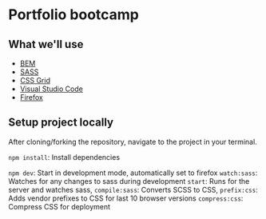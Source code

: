 # Portfolio bootcamp

## What we'll use
- [BEM](http://getbem.com/)
- [SASS](https://sass-lang.com/)
- [CSS Grid](https://css-tricks.com/snippets/css/complete-guide-grid/)
- [Visual Studio Code](https://code.visualstudio.com/)
- [Firefox](https://www.mozilla.org/en-US/firefox/new/)

## Setup project locally

After cloning/forking the repository, navigate to the project in your terminal.

`npm install`: Install dependencies

`npm dev`: Start in development mode, automatically set to firefox
`watch:sass`: Watches for any changes to sass during development
`start`: Runs for the server and watches sass,
`compile:sass`: Converts SCSS to CSS,
`prefix:css`: Adds vendor prefixes to CSS for last 10 browser versions
`compress:css`: Compress CSS for deployment
